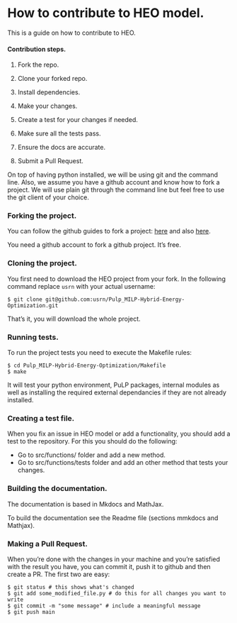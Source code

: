 # How to contribute to HEO model.

This is a guide on how to contribute to HEO.

#### Contribution steps.

1. Fork the repo.

2. Clone your forked repo.

3. Install dependencies.

4. Make your changes.

5. Create a test for your changes if needed.

6. Make sure all the tests pass.

7. Ensure the docs are accurate.

8. Submit a Pull Request.

On top of having python installed, we will be using git and the command line. Also, we assume you have a github account and know how to fork a project. We will use plain git through the command line but feel free to use the git client of your choice.

### Forking the project.
You can follow the github guides to fork a project: [here](https://docs.github.com/en/get-started/quickstart/contributing-to-projects) and also [here](https://docs.github.com/en/get-started/quickstart/fork-a-repo).

You need a github account to fork a github project. It’s free.

### Cloning the project. 
You first need to download the HEO project from your fork. In the following command replace ``usrn`` with your actual username:

```
$ git clone git@github.com:usrn/Pulp_MILP-Hybrid-Energy-Optimization.git
```
That’s it, you will download the whole project.


### Running tests.
To run the project tests you need to execute the Makefile rules:

```
$ cd Pulp_MILP-Hybrid-Energy-Optimization/Makefile
$ make
```
It will test your python environment, PuLP packages, internal modules as well as installing the required external dependancies if they are not already installed.

### Creating a test file.
When you fix an issue in HEO model or add a functionality, you should add a test to the repository. For this you should do the following: 

 - Go to src/functions/ folder and add a new method.
 - Go to src/functions/tests folder and add an other method that tests your changes.


### Building the documentation.
The documentation is based in Mkdocs and MathJax.

To build the documentation see the Readme file (sections mmkdocs and Mathjax). 

### Making a Pull Request.
When you’re done with the changes in your machine and you’re satisfied with the result you have, you can commit it, push it to github and then create a PR. The first two are easy:

```
$ git status # this shows what's changed
$ git add some_modified_file.py # do this for all changes you want to write
$ git commit -m "some message" # include a meaningful message
$ git push main
```
